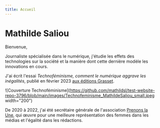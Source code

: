 ```yaml
---
title: Accueil
---
```

# Mathilde Saliou

Bienvenue, 

Journaliste spécialisée dans le numérique, j'étudie les effets des technologies sur la société et la manière dont cette dernière modèle les innovations en cours. 

J'ai écrit l'essai _Technoféminisme, comment le numérique aggrave les inégalités_, publié en février 2023 [aux éditions Grasset](https://www.grasset.fr/livres/technofeminisme-9782246828822).

![Couverture Technoféminisme](https://github.com/mathildsl/test-website-repo-3796/blob/main/images/Technofeminisme_MathildeSaliou_small.jpeg width="200")

De 2020 à 2022, j'ai été secrétaire générale de l'association [Prenons la Une](https://prenonslaune.fr/), qui œuvre pour une meilleure représentation des femmes dans les médias et l'égalité dans les rédactions.